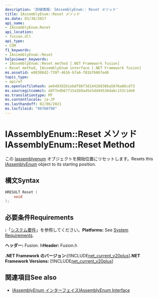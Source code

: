 ```yaml
---
description: '詳細情報: IAssemblyEnum:: Reset メソッド'
title: IAssemblyEnum::Reset メソッド
ms.date: 03/30/2017
api_name:
- IAssemblyEnum.Reset
api_location:
- fusion.dll
api_type:
- COM
f1_keywords:
- IAssemblyEnum::Reset
helpviewer_keywords:
- IAssemblyEnum::Reset method [.NET Framework fusion]
- Reset method, IAssemblyEnum interface [.NET Framework fusion]
ms.assetid: e08308d2-7397-4616-b7a6-f81b7686fed6
topic_type:
- apiref
ms.openlocfilehash: ae649392b1ebdf88f3d144260386a5676a86cd73
ms.sourcegitcommit: ddf7edb67715a5b9a45e3dd44536dabc153c1de0
ms.translationtype: MT
ms.contentlocale: ja-JP
ms.lasthandoff: 02/06/2021
ms.locfileid: "99760798"
---
```

# <a name="iassemblyenumreset-method"></a><span data-ttu-id="1b48f-103">IAssemblyEnum::Reset メソッド</span><span class="sxs-lookup"><span data-stu-id="1b48f-103">IAssemblyEnum::Reset Method</span></span>

<span data-ttu-id="1b48f-104">この [Iassemblyenum](iassemblyenum-interface.md) オブジェクトを開始位置にリセットします。</span><span class="sxs-lookup"><span data-stu-id="1b48f-104">Resets this [IAssemblyEnum](iassemblyenum-interface.md) object to its starting position.</span></span>  
  
## <a name="syntax"></a><span data-ttu-id="1b48f-105">構文</span><span class="sxs-lookup"><span data-stu-id="1b48f-105">Syntax</span></span>  
  
```cpp  
HRESULT Reset (  
    void  
);  
```  
  
## <a name="requirements"></a><span data-ttu-id="1b48f-106">必要条件</span><span class="sxs-lookup"><span data-stu-id="1b48f-106">Requirements</span></span>  

 <span data-ttu-id="1b48f-107">**:**「[システム要件](../../get-started/system-requirements.md)」を参照してください。</span><span class="sxs-lookup"><span data-stu-id="1b48f-107">**Platforms:** See [System Requirements](../../get-started/system-requirements.md).</span></span>  
  
 <span data-ttu-id="1b48f-108">**ヘッダー:** Fusion. h</span><span class="sxs-lookup"><span data-stu-id="1b48f-108">**Header:** Fusion.h</span></span>  
  
 <span data-ttu-id="1b48f-109">**.NET Framework のバージョン:**[!INCLUDE[net_current_v20plus](../../../../includes/net-current-v20plus-md.md)]</span><span class="sxs-lookup"><span data-stu-id="1b48f-109">**.NET Framework Versions:** [!INCLUDE[net_current_v20plus](../../../../includes/net-current-v20plus-md.md)]</span></span>  
  
## <a name="see-also"></a><span data-ttu-id="1b48f-110">関連項目</span><span class="sxs-lookup"><span data-stu-id="1b48f-110">See also</span></span>

- [<span data-ttu-id="1b48f-111">IAssemblyEnum インターフェイス</span><span class="sxs-lookup"><span data-stu-id="1b48f-111">IAssemblyEnum Interface</span></span>](iassemblyenum-interface.md)
